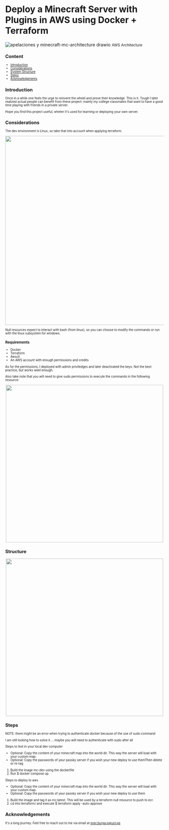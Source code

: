 # Deploy a Minecraft Server with Plugins in AWS using Docker + Terraform
![apelaciones y minecraft-mc-architecture drawio](https://github.com/user-attachments/assets/0745e28b-8602-4d82-8bdf-56830a72ac58)
<small>AWS Architecture<small>
## Content

 - [Introduction](#section-1)
 - [Considerations](#section-2)
 - [System Structure](#section-3)
 - [Steps](#section-4)
 - [Acknowledgments](#section-5)
   
<a id="section-1"></a>
## Introduction
Once in a while one feels the urge to reinvent the wheel and prove their knowledge. This is it. 
Tough I later realized actual people can benefit from these project: mainly my college classmates that want to have a good time playing with friends in a private server.

Hope you find this project useful, wheter it's used for learning or deploying your own server.

<a id="section-2"></a>
## Considerations
The dev environment is Linux, so take that into account when applying terraform. 
<p align=center>
<img src="https://github.com/user-attachments/assets/55c6e4c5-32c3-4a5e-91f9-95f66a533562" width="600"/>
</p>

Null resources expect to interact with bash (from linux), so you can choose to modify the commands or run with the linux subsystem for windows.

### Requirements
- Docker
- Terraform
- Awscli
- An AWS account with enough permissions and credits
  
As for the permissions, I deployed with admin priviledges and later deactivated the keys. Not the best practice, but works weel enough.

Also take note that you will need to give sudo permissions to execute the commands in the following resource:
<p align=center>
<img src="https://github.com/user-attachments/assets/021d053d-d9eb-4231-a9c9-d0fd25a2cad6" width="500"/>
</p>

<a id="section-3"></a>
## Structure

<p align=center>
<img src="https://github.com/user-attachments/assets/128db1f0-0cf4-435b-a01a-abe55e2a1380" width="500"/>
</p> 



## Steps

NOTE: there might be an error when trying to authenticate docker because of the use of sudo command

I am still looking how to solve it
... maybe you will need to authenticate with sudo after all

Steps to test in your local dev computer
- Optional: Copy the content of your minecraft map into the world dir. This way the server will load with your custom map.
- Optional: Copy the passwords of your passky server if you wish your new deploy to use themThen delete or re-tag
1. Build the image mc-dev using the dockerfile
2. Run $ docker compose up 

Steps to deploy to aws
- Optional: Copy the content of your minecraft map into the world dir. This way the server will load with your custom map.
- Optional: Copy the passwords of your passky server if you wish your new deploy to use them
1. Build the image and tag it as mc:latest. This will be used by a terraform null resource to push to ecr. 
2. cd into terraform/ and execute $ terraform apply -auto-approve


## Acknowledgements
It's a long journey. Feel free to reach out to me via email at ever.burga.p@uni.pe
